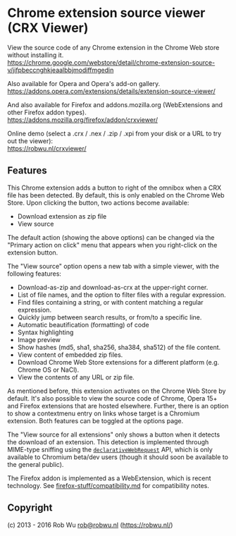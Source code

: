 # Chrome extension source viewer (CRX Viewer)

View the source code of any Chrome extension in the Chrome Web store without installing it.  
https://chrome.google.com/webstore/detail/chrome-extension-source-v/jifpbeccnghkjeaalbbjmodiffmgedin

Also available for Opera and Opera's add-on gallery.  
https://addons.opera.com/extensions/details/extension-source-viewer/

And also available for Firefox and addons.mozilla.org (WebExtensions and other Firefox addon types).
https://addons.mozilla.org/firefox/addon/crxviewer/

Online demo (select a .crx / .nex / .zip / .xpi from your disk or a URL to try out the viewer):  
https://robwu.nl/crxviewer/

## Features

This Chrome extension adds a button to right of the omnibox when a CRX file has been detected.
By default, this is only enabled on the Chrome Web Store. Upon clicking the button, two actions
become available:

  - Download extension as zip file
  - View source

The default action (showing the above options) can be changed via the "Primary action on click"
menu that appears when you right-click on the extension button.

The "View source" option opens a new tab with a simple viewer, with the following features:

  - Download-as-zip and download-as-crx at the upper-right corner.
  - List of file names, and the option to filter files with a regular expression.
  - Find files containing a string, or with content matching a regular expression.
  - Quickly jump between search results, or from/to a specific line.
  - Automatic beautification (formatting) of code
  - Syntax highlighting
  - Image preview
  - Show hashes (md5, sha1, sha256, sha384, sha512) of the file content.
  - View content of embedded zip files.
  - Download Chrome Web Store extensions for a different platform (e.g. Chrome OS or NaCl).
  - View the contents of any URL or zip file.

As mentioned before, this extension activates on the Chrome Web Store by default.
It's also possible to view the source code of Chrome, Opera 15+ and Firefox extensions that are
hosted elsewhere. Further, there is an option to show a contextmenu entry on links whose target
is a Chromium extension. Both features can be toggled at the options page.

The "View source for all extensions" only shows a button when it detects the download of an
extension. This detection is implemented through MIME-type sniffing using the
[`declarativeWebRequest`](https://developer.chrome.com/extensions/declarativeWebRequest)
API, which is only available to Chromium beta/dev users (though it should soon be available to the
general public).

The Firefox addon is implemented as a WebExtension, which is recent technology. See
[firefox-stuff/compatibility.md](firefox-stuff/compatibility.md) for compatibility notes.

## Copyright
(c) 2013 - 2016 Rob Wu <rob@robwu.nl> (https://robwu.nl/)

